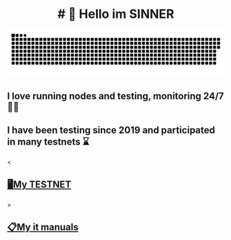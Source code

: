 <h1 align="center"># 👋 Hello im SINNER </h1>
</p>

<p align="center">
<img width="600" src="https://github.com/AntNodes/assets/blob/main/github-snake.svg" alt="snake"/>
</p>

## I love running nodes and testing, monitoring 24/7 👨‍💻

## I have been testing since 2019 and participated in many testnets ⌛

<[<h2>🖥My TESTNET</h2>](https://github.com/AntNodes/MY-TESTNET)>

[<h2>📋My it manuals]()

</p>
